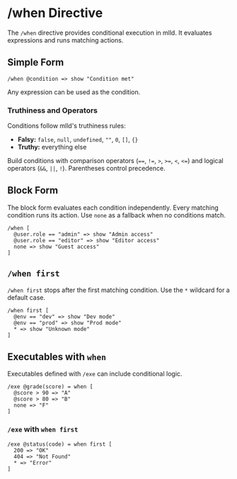 # /when Directive

The `/when` directive provides conditional execution in mlld. It evaluates expressions and runs matching actions.

## Simple Form

```mlld
/when @condition => show "Condition met"
```

Any expression can be used as the condition.

### Truthiness and Operators

Conditions follow mlld's truthiness rules:

- **Falsy:** `false`, `null`, `undefined`, `""`, `0`, `[]`, `{}`
- **Truthy:** everything else

Build conditions with comparison operators (`==`, `!=`, `>`, `>=`, `<`, `<=`) and logical operators (`&&`, `||`, `!`). Parentheses control precedence.

## Block Form

The block form evaluates each condition independently. Every matching condition runs its action. Use `none` as a fallback when no conditions match.

```mlld
/when [
  @user.role == "admin" => show "Admin access"
  @user.role == "editor" => show "Editor access"
  none => show "Guest access"
]
```

## `/when first`

`/when first` stops after the first matching condition. Use the `*` wildcard for a default case.

```mlld
/when first [
  @env == "dev" => show "Dev mode"
  @env == "prod" => show "Prod mode"
  * => show "Unknown mode"
]
```

## Executables with `when`

Executables defined with `/exe` can include conditional logic.

```mlld
/exe @grade(score) = when [
  @score > 90 => "A"
  @score > 80 => "B"
  none => "F"
]
```

### `/exe` with `when first`

```mlld
/exe @status(code) = when first [
  200 => "OK"
  404 => "Not Found"
  * => "Error"
]
```

